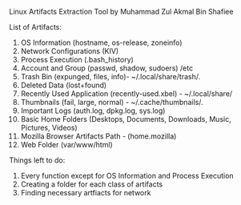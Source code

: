 Linux Artifacts Extraction Tool by Muhammad Zul Akmal Bin Shafiee

List of Artifacts:

1) OS Information (hostname, os-release, zoneinfo)
2) Network Configurations (KIV)
3) Process Execution (.bash_history)
4) Account and Group (passwd, shadow, sudoers) /etc
5) Trash Bin (expunged, files, info)- ~/.local/share/trash/.
6) Deleted Data (lost+found)
7) Recently Used Application (recently-used.xbel) - ~/.local/share/
8) Thumbnails (fail, large, normal) - ~/.cache/thumbnails/.
9) Important Logs (auth.log, dpkg.log, sys.log)
10) Basic Home Folders (Desktops, Documents, Downloads, Music, Pictures, Videos)
11) Mozilla Browser Artifacts Path - (home.mozilla)
12) Web Folder (var/www/html)

Things left to do:

1) Every function except for OS Information and Process Execution
2) Creating a folder for each class of artifacts
3) Finding necessary artfiacts for network